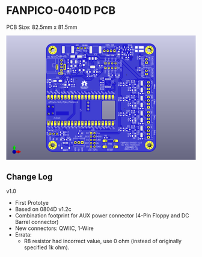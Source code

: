 # FANPICO-0401D PCB

PCB Size: 82.5mm x 81.5mm

![PCB Render](board.png)

## Change Log

v1.0
- First Prototye
- Based on 0804D v1.2c
- Combination footprint for AUX power connector (4-Pin Floppy and DC Barrel connector)
- New connectors: QWIIC, 1-Wire
- Errata:
  - R8 resistor had incorrect value, use 0 ohm (instead of originally specified 1k ohm).

